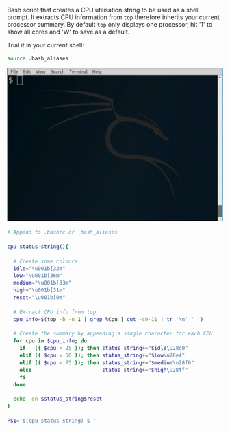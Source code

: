 Bash script that creates a CPU utilisation string to be used as a shell prompt.
It extracts CPU information from ```top``` therefore inherits your current
processor summary. By default ```top``` only displays one processor, hit '1'
to show all cores and 'W' to save as a default.

Trial it in your current shell:
```bash
source .bash_aliases
```

![](cpu.gif)
```bash
# Append to .bashrc or .bash_aliases

cpu-status-string(){

  # Create some colours
  idle="\u001b[32m"
  low="\u001b[36m"
  medium="\u001b[33m"
  high="\u001b[31m"
  reset="\u001b[0m"

  # Extract CPU info from top
  cpu_info=$(top -b -n 1 | grep %Cpu | cut -c9-11 | tr '\n' ' ')

  # Create the summary by appending a single character for each CPU
  for cpu in $cpu_info; do
    if   (( $cpu < 25 )); then status_string+="$idle\u28c0"
    elif (( $cpu < 50 )); then status_string+="$low\u28e4"
    elif (( $cpu < 75 )); then status_string+="$medium\u28f6"
    else                       status_string+="$high\u28ff"
    fi
  done

  echo -en $status_string$reset
}

PS1='$(cpu-status-string) $ '
```

